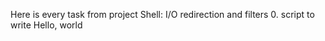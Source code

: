 Here is every task from project Shell: I/O redirection and filters
0. script to write Hello, world

